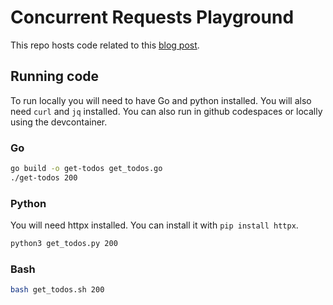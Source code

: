 # Concurrent Requests Playground

This repo hosts code related to this [blog post](https://jellis18.github.io/post/2023-03-04-concurrency-in-languages/).

## Running code

To run locally you will need to have Go and python installed. You will also need `curl` and `jq` installed. You can
also run in github codespaces or locally using the devcontainer.

### Go

```bash
go build -o get-todos get_todos.go
./get-todos 200
```

### Python

You will need httpx installed. You can install it with `pip install httpx`.

```bash
python3 get_todos.py 200
```

### Bash

```bash
bash get_todos.sh 200
```
